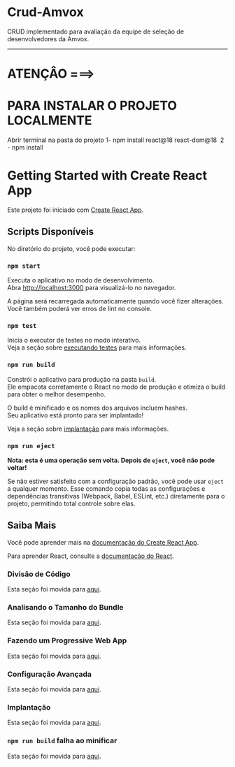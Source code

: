 # Crud-Amvox
CRUD implementado para avaliação da equipe de seleção de desenvolvedores da Amvox.

---
# ATENÇÂO ===>

# ##################################################################
# ##################################################################
# ##################################################################
# ##################################################################
# ##################################################################

# PARA INSTALAR O PROJETO LOCALMENTE
Abrir terminal na pasta do projeto
1- npm install react@18 react-dom@18 
2 - npm install

# ##################################################################
# ##################################################################
# ##################################################################
# ##################################################################
# ##################################################################


# Getting Started with Create React App

Este projeto foi iniciado com [Create React App](https://github.com/facebook/create-react-app).

## Scripts Disponíveis

No diretório do projeto, você pode executar:

### `npm start`

Executa o aplicativo no modo de desenvolvimento.\
Abra [http://localhost:3000](http://localhost:3000) para visualizá-lo no navegador.

A página será recarregada automaticamente quando você fizer alterações.\
Você também poderá ver erros de lint no console.

### `npm test`

Inicia o executor de testes no modo interativo.\
Veja a seção sobre [executando testes](https://facebook.github.io/create-react-app/docs/running-tests) para mais informações.

### `npm run build`

Constrói o aplicativo para produção na pasta `build`.\
Ele empacota corretamente o React no modo de produção e otimiza o build para obter o melhor desempenho.

O build é minificado e os nomes dos arquivos incluem hashes.\
Seu aplicativo está pronto para ser implantado!

Veja a seção sobre [implantação](https://facebook.github.io/create-react-app/docs/deployment) para mais informações.

### `npm run eject`

**Nota: esta é uma operação sem volta. Depois de `eject`, você não pode voltar!**

Se não estiver satisfeito com a configuração padrão, você pode usar `eject` a qualquer momento. Esse comando copia todas as configurações e dependências transitivas (Webpack, Babel, ESLint, etc.) diretamente para o projeto, permitindo total controle sobre elas.

## Saiba Mais

Você pode aprender mais na [documentação do Create React App](https://facebook.github.io/create-react-app/docs/getting-started).

Para aprender React, consulte a [documentação do React](https://reactjs.org/).

### Divisão de Código

Esta seção foi movida para [aqui](https://facebook.github.io/create-react-app/docs/code-splitting).

### Analisando o Tamanho do Bundle

Esta seção foi movida para [aqui](https://facebook.github.io/create-react-app/docs/analyzing-the-bundle-size).

### Fazendo um Progressive Web App

Esta seção foi movida para [aqui](https://facebook.github.io/create-react-app/docs/making-a-progressive-web-app).

### Configuração Avançada

Esta seção foi movida para [aqui](https://facebook.github.io/create-react-app/docs/advanced-configuration).

### Implantação

Esta seção foi movida para [aqui](https://facebook.github.io/create-react-app/docs/deployment).

### `npm run build` falha ao minificar

Esta seção foi movida para [aqui](https://facebook.github.io/create-react-app/docs/troubleshooting#npm-run-build-fails-to-minify).
